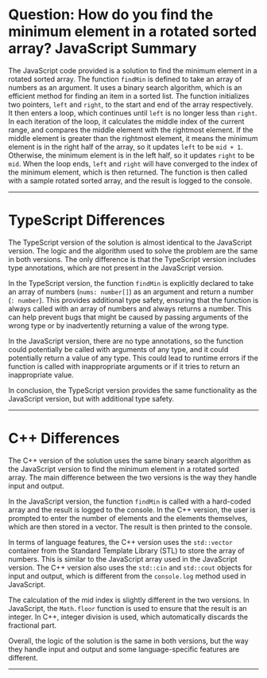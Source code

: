 # Question: How do you find the minimum element in a rotated sorted array? JavaScript Summary

The JavaScript code provided is a solution to find the minimum element in a rotated sorted array. The function `findMin` is defined to take an array of numbers as an argument. It uses a binary search algorithm, which is an efficient method for finding an item in a sorted list. The function initializes two pointers, `left` and `right`, to the start and end of the array respectively. It then enters a loop, which continues until `left` is no longer less than `right`. In each iteration of the loop, it calculates the middle index of the current range, and compares the middle element with the rightmost element. If the middle element is greater than the rightmost element, it means the minimum element is in the right half of the array, so it updates `left` to be `mid + 1`. Otherwise, the minimum element is in the left half, so it updates `right` to be `mid`. When the loop ends, `left` and `right` will have converged to the index of the minimum element, which is then returned. The function is then called with a sample rotated sorted array, and the result is logged to the console.

---

# TypeScript Differences

The TypeScript version of the solution is almost identical to the JavaScript version. The logic and the algorithm used to solve the problem are the same in both versions. The only difference is that the TypeScript version includes type annotations, which are not present in the JavaScript version.

In the TypeScript version, the function `findMin` is explicitly declared to take an array of numbers (`nums: number[]`) as an argument and return a number (`: number`). This provides additional type safety, ensuring that the function is always called with an array of numbers and always returns a number. This can help prevent bugs that might be caused by passing arguments of the wrong type or by inadvertently returning a value of the wrong type.

In the JavaScript version, there are no type annotations, so the function could potentially be called with arguments of any type, and it could potentially return a value of any type. This could lead to runtime errors if the function is called with inappropriate arguments or if it tries to return an inappropriate value.

In conclusion, the TypeScript version provides the same functionality as the JavaScript version, but with additional type safety.

---

# C++ Differences

The C++ version of the solution uses the same binary search algorithm as the JavaScript version to find the minimum element in a rotated sorted array. The main difference between the two versions is the way they handle input and output.

In the JavaScript version, the function `findMin` is called with a hard-coded array and the result is logged to the console. In the C++ version, the user is prompted to enter the number of elements and the elements themselves, which are then stored in a vector. The result is then printed to the console.

In terms of language features, the C++ version uses the `std::vector` container from the Standard Template Library (STL) to store the array of numbers. This is similar to the JavaScript array used in the JavaScript version. The C++ version also uses the `std::cin` and `std::cout` objects for input and output, which is different from the `console.log` method used in JavaScript.

The calculation of the mid index is slightly different in the two versions. In JavaScript, the `Math.floor` function is used to ensure that the result is an integer. In C++, integer division is used, which automatically discards the fractional part.

Overall, the logic of the solution is the same in both versions, but the way they handle input and output and some language-specific features are different.

---
